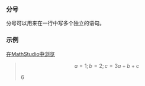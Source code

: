 ### 分号

分号可以用来在一行中写多个独立的语句。

### 示例

[在MathStudio中浏览](http://mathstud.io/?input[0]=YT0xO2I9MjtjPTMNCmErYitj)

> ```math
> a=1; b=2; c=3
> a+b+c
> ```
>
> $6$

